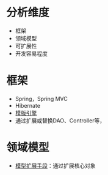 分析维度
=======

* 框架
* 领域模型
* 可扩展性
* 开发容易程度

框架
====
* Spring，Spring MVC
* Hibernate
* [模版引擎](http://www.thymeleaf.org/)
* 通过扩展或替换DAO、Controller等，

领域模型
=======
* [模型扩展手段](http://www.broadleafcommerce.com/docs/core/current/broadleaf-concepts/data-and-service-models/extending-entities)：通过扩展核心对象
